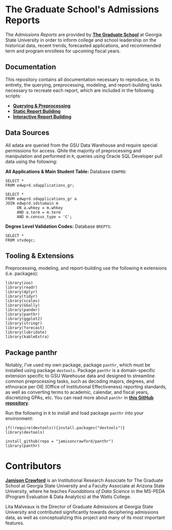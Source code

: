 # The Graduate School's Admissions Reports

The *Admissions Reports* are provided by [**The Graduate School**](https://graduate.gsu.edu/) at Georgia State University in order to inform college and school leadership on the historical data, recent trends, forecasted applications, and recommended term and program enrollees for upcoming fiscal years. 

## Documentation

This repository contains all documentation necessary to reproduce, in its entirety, the querying, preprocessing, modeling, and report-building tasks necessary to recreate each report, which are included in the following scripts:

* [**Querying & Preprocessing**](https://github.com/jamisoncrawford/admissions/blob/master/2020-02-25_admissions_sql-pull_preprocessing.r)
* [**Static Report Building**](https://github.com/jamisoncrawford/admissions/blob/master/2020-02-27_admissions-report-card_template.rmd)
* [**Interactive Report Building**](https://github.com/jamisoncrawford/admissions/blob/master/2020-02-27_admissions-report-card_template.rmd)

## Data Sources

All adata are queried from the GSU Data Warehouse and require special permissions for access. Qhile the majority of preprocessing and manipulation and performed in `R`, queries using Oracle SQL Developer pull data using the following:

**All Applications & Main Student Table:** Database `EDWPRD`:

```
SELECT *
FROM edwprd.sdapplications_gr;
   
SELECT *
FROM edwprd.sdapplications_gr a
JOIN edwprd.sdstumain m
     ON a.whkey = m.whkey 
     AND a.term = m.term 
     AND m.census_type = 'C';
```

**Degree Level Validation Codes:** Database `BREPTS`:

```
SELECT *
FROM stvdegc;
```

## Tooling & Extensions

Preprocessing, modeling, and report-building use the following `R` extensions (i.e. packages):

```
library(zoo)
library(readr)
library(dplyr)
library(tidyr)
library(scales)
library(GGally)
library(pander)
library(panthr)
library(ggplot2)
library(stringr)
library(forecast)
library(lubridate)
library(kableExtra)
```

## Package panthr

Notably, I've used my own package, package `panthr`, which must be installed using package `devtools`. Package `panthr` is a domain-specific extension specific to GSU Warehouse data and designed to streamline common preprocessing tasks, such as decoding majors, degrees, and ethnorace per OIE (Office of Institutional Effectiveness) reporting standards, as well as converting terms to academic, calendar, and fiscal years, discretizing GPAs, etc. You can read more about `panthr` in [**this GitHub repository**](https://github.com/jamisoncrawford/panthr). 

Run the following in `R` to install and load package `panthr` into your environment:

```
if(!require(devtools)){install.packages("devtools")}
library(devtools)

install_github(repo = "jamisoncrawford/panthr")
library(panthr)
```

# Contributors

[**Jamison Crawford**](https://www.linkedin.com/in/jamisoncrawford/) is an Institutional Research Associate for The Graduate School at Georgia State University and a Faculty Associate at Arizona State University, where he teaches *Foundations of Data Science* in the MS-PEDA (Program Evaluation & Data Analytics) at the Watts College.

Lita Malveaux is the Director of Graduate Admissions at Georgia State University and contributed significantly towards deciphering admissions data, as well as conceptualizing this project and many of its most important features.
